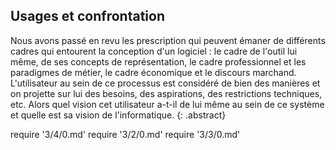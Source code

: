 ## Usages et confrontation

Nous avons passé en revu les prescription qui peuvent émaner de différents cadres qui entourent la conception d'un logiciel : le cadre de l'outil lui même, de ses concepts de représentation, le cadre professionnel et les paradigmes de métier, le cadre économique et le discours marchand. L'utilisateur au sein de ce processus est considéré de bien des manières et on projette sur lui des besoins, des aspirations, des restrictions techniques, etc. Alors quel vision cet utilisateur a-t-il de lui même au sein de ce système et quelle est sa vision de l'informatique.
{: .abstract}

require '3/4/0.md'
require '3/2/0.md'
require '3/3/0.md'